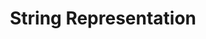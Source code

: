 ---
id: string_representation
title: String Representation
sidebar_label: String Representation
slug: /usage/string_representation
---